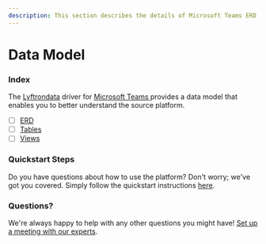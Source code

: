 ```yaml
---
description: This section describes the details of Microsoft Teams ERD, Tables, and Views.
---
```


# Data Model

### Index

The  [Lyftrondata](https://www.lyftrondata.com/) driver for [Microsoft Teams](https://www.lyftrondata.com/integration/microsoft-teams/)[ ](https://www.lyftrondata.com/integration/microsoft-teams/)provides a data model that enables you to better understand the source platform.

* [ ] [ERD](../../../business-analytics/microsoft-teams/data-model/erd.md)
* [ ] [Tables](../../../business-analytics/microsoft-teams/data-model/tables.md)
* [ ] [Views](../../../business-analytics/microsoft-teams/data-model/views.md)

### Quickstart Steps

Do you have questions about how to use the platform? Don't worry; we've got you covered. Simply follow the quickstart instructions [here](../../../../quickstart-steps.md).

### Questions? <a href="#questions" id="questions"></a>

We're always happy to help with any other questions you might have! [Set up a meeting with our experts](https://www.lyftrondata.com/book-a-meeting/).


